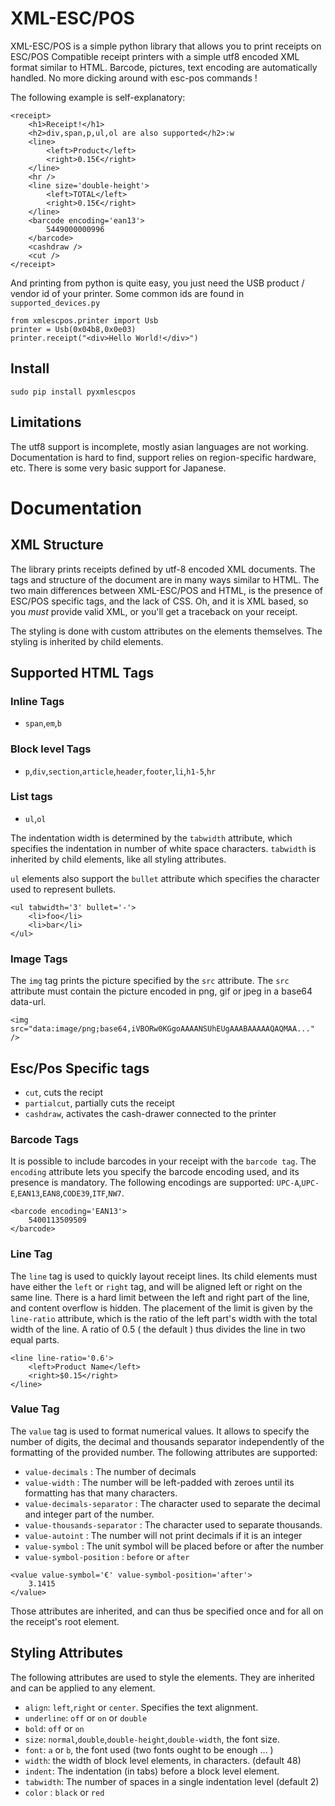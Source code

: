
# XML-ESC/POS

XML-ESC/POS is a simple python library that allows you to
print receipts on ESC/POS Compatible receipt printers with a simple utf8 
encoded XML format similar to HTML. Barcode, pictures, 
text encoding are automatically handled. No more dicking
around with esc-pos commands !

The following example is self-explanatory: 

    <receipt>
        <h1>Receipt!</h1>
        <h2>div,span,p,ul,ol are also supported</h2>:w
        <line>
            <left>Product</left>
            <right>0.15€</right>
        </line>
        <hr />
        <line size='double-height'>
            <left>TOTAL</left>
            <right>0.15€</right>
        </line>
        <barcode encoding='ean13'>
            5449000000996
        </barcode>
        <cashdraw /> 
        <cut />
    </receipt>

And printing from python is quite easy, you just
need the USB product / vendor id of your printer. 
Some common ids are found in `supported_devices.py`

    from xmlescpos.printer import Usb
    printer = Usb(0x04b8,0x0e03)
    printer.receipt("<div>Hello World!</div>")

## Install

    sudo pip install pyxmlescpos

## Limitations

The utf8 support is incomplete, mostly asian languages
are not working. Documentation is hard to find, support relies on region-specific hardware, etc. There is some very basic 
support for Japanese.

# Documentation
## XML Structure
The library prints receipts defined by utf-8 encoded XML
documents. The tags and structure of the document are in
many ways similar to HTML. The two main differences between
XML-ESC/POS and HTML, is the presence of ESC/POS specific
tags, and the lack of CSS. Oh, and it is XML based, so you *must* provide
valid XML, or you'll get a traceback on your receipt.

The styling is done with custom attributes on the elements
themselves. The styling is inherited by child elements. 

## Supported HTML Tags
### Inline Tags
 - `span`,`em`,`b`
 
### Block level Tags
 - `p`,`div`,`section`,`article`,`header`,`footer`,`li`,`h1-5`,`hr`

### List tags
 - `ul`,`ol`

The indentation width is determined by the `tabwidth`
attribute, which specifies the indentation in number of white
space characters. `tabwidth` is inherited by child elements, 
like all styling attributes.

`ul` elements also support the `bullet` attribute which specifies
the character used to represent bullets. 

    <ul tabwidth='3' bullet='-'>
        <li>foo</li>
        <li>bar</li>
    </ul>

### Image Tags
The `img` tag prints the picture specified by the `src` attribute. 
The `src` attribute must contain the picture encoded in png, gif 
or jpeg in a base64 data-url.

    <img src="data:image/png;base64,iVBORw0KGgoAAAANSUhEUgAAABAAAAAQAQMAA..." />
    
## Esc/Pos Specific tags
 - `cut`, cuts the recipt
 - `partialcut`, partially cuts the receipt
 - `cashdraw`, activates the cash-drawer connected to the printer

### Barcode Tags
It is possible to include barcodes in your receipt with the `barcode
tag`. The `encoding` attribute lets you specify the barcode encoding
used, and its presence is mandatory. The following encodings are 
supported: `UPC-A`,`UPC-E`,`EAN13`,`EAN8`,`CODE39`,`ITF`,`NW7`.

    <barcode encoding='EAN13'>
        5400113509509
    </barcode>

### Line Tag
The `line` tag is used to quickly layout receipt lines. Its child elements
must have either the `left` or `right` tag, and will be aligned left or right
on the same line. There is a hard limit between the left and right part of the
line, and content overflow is hidden. The placement of the limit is given
by the `line-ratio` attribute, which is the ratio of the left part's width with
the total width of the line. A ratio of 0.5 ( the default ) thus divides the line in two
equal parts. 

    <line line-ratio='0.6'>
        <left>Product Name</left>
        <right>$0.15</right>
    </line>

### Value Tag
The `value` tag is used to format numerical values. It allows to specify 
the number of digits, the decimal and thousands separator independently of
the formatting of the provided number. The following attributes are supported:

 - `value-decimals` : The number of decimals
 - `value-width`    : The number will be left-padded with zeroes until its 
   formatting has that many characters.
 - `value-decimals-separator` : The character used to separate the decimal and
   integer part of the number.
 - `value-thousands-separator` : The character used to separate thousands.
 - `value-autoint` : The number will not print decimals if it is an integer
 - `value-symbol`  : The unit symbol will be placed before or after the number
 - `value-symbol-position` : `before` or `after`
 
<span />
    
    <value value-symbol='€' value-symbol-position='after'>
        3.1415
    </value>

Those attributes are inherited, and can thus be specified once and for all
on the receipt's root element.

## Styling Attributes

The following attributes are used to style the elements. They are inherited and can be applied to
any element.

- `align`: `left`,`right` or `center`. Specifies the text alignment.
- `underline`: `off` or `on` or `double`
- `bold`: `off` or `on`
- `size`: `normal`,`double`,`double-height`,`double-width`, the font size.
- `font`: `a` or `b`, the font used (two fonts ought to be enough ... )
- `width`: the width of block level elements, in characters. (default 48)
- `indent`: The indentation (in tabs) before a block level element.
- `tabwidth`: The number of spaces in a single indentation level (default 2)
- `color` : `black` or `red` 

